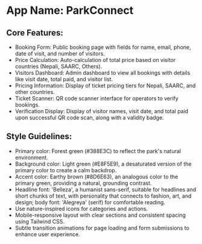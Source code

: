 # **App Name**: ParkConnect

## Core Features:

- Booking Form: Public booking page with fields for name, email, phone, date of visit, and number of visitors.
- Price Calculation: Auto-calculation of total price based on visitor countries (Nepali, SAARC, Others).
- Visitors Dashboard: Admin dashboard to view all bookings with details like visit date, total paid, and visitor list.
- Pricing Information: Display of ticket pricing tiers for Nepali, SAARC, and other countries.
- Ticket Scanner: QR code scanner interface for operators to verify bookings.
- Verification Display: Display of visitor names, visit date, and total paid upon successful QR code scan, along with a validity badge.

## Style Guidelines:

- Primary color: Forest green (#388E3C) to reflect the park's natural environment.
- Background color: Light green (#E8F5E9), a desaturated version of the primary color to create a calm backdrop.
- Accent color: Earthy brown (#8D6E63), an analogous color to the primary green, providing a natural, grounding contrast.
- Headline font: 'Belleza', a humanist sans-serif, suitable for headlines and short chunks of text, with personality that connects to fashion, art, and design; body font: 'Alegreya' (serif) for comfortable reading.
- Use nature-inspired icons for categories and actions.
- Mobile-responsive layout with clear sections and consistent spacing using Tailwind CSS.
- Subtle transition animations for page loading and form submissions to enhance user experience.